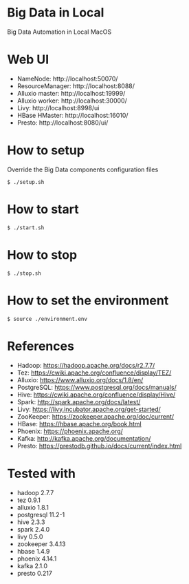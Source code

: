 # Big Data in Local
Big Data Automation in Local MacOS

# Web UI
* NameNode: http://localhost:50070/
* ResourceManager: http://localhost:8088/
* Alluxio master: http://localhost:19999/
* Alluxio worker: http://localhost:30000/
* Livy: http://localhost:8998/ui
* HBase HMaster: http://localhost:16010/
* Presto: http://localhost:8080/ui/

# How to setup
Override the Big Data components configuration files
```shell
$ ./setup.sh
```

# How to start
```shell
$ ./start.sh
```

# How to stop
```shell
$ ./stop.sh
```

# How to set the environment
```shell
$ source ./environment.env
```

# References
* Hadoop: https://hadoop.apache.org/docs/r2.7.7/
* Tez: https://cwiki.apache.org/confluence/display/TEZ/
* Alluxio: https://www.alluxio.org/docs/1.8/en/
* PostgreSQL: https://www.postgresql.org/docs/manuals/
* Hive: https://cwiki.apache.org/confluence/display/Hive/
* Spark: http://spark.apache.org/docs/latest/
* Livy: https://livy.incubator.apache.org/get-started/
* ZooKeeper: https://zookeeper.apache.org/doc/current/
* HBase: https://hbase.apache.org/book.html
* Phoenix: https://phoenix.apache.org/
* Kafka: http://kafka.apache.org/documentation/
* Presto: https://prestodb.github.io/docs/current/index.html

# Tested with
* hadoop 2.7.7
* tez 0.9.1
* alluxio 1.8.1
* postgresql 11.2-1
* hive 2.3.3
* spark 2.4.0
* livy 0.5.0
* zookeeper 3.4.13
* hbase 1.4.9
* phoenix 4.14.1
* kafka 2.1.0
* presto 0.217
